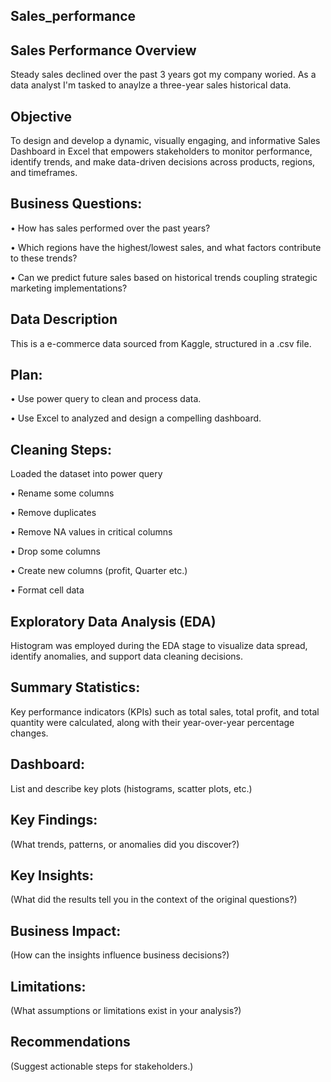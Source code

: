 ## Sales_performance

## Sales Performance Overview
Steady sales declined over the past 3 years got my company woried. As a data analyst I'm tasked to anaylze a three-year sales historical data. 

## Objective
To design and develop a dynamic, visually engaging, and informative Sales Dashboard in Excel that empowers stakeholders to monitor performance, identify trends, and make data-driven decisions across products, regions, and timeframes.

## Business Questions:
•	How has sales performed over the past years?

•	Which regions have the highest/lowest sales, and what factors contribute to these trends?

•	Can we predict future sales based on historical trends coupling strategic marketing implementations?
   
## Data Description
This is a e-commerce data  sourced from Kaggle, structured in a .csv file. 

## Plan: 
•	Use power query to clean and process data.

•	Use Excel to analyzed and design a compelling dashboard.

## Cleaning Steps: 
Loaded the dataset into power query

•	Rename some columns

•	Remove duplicates

•	Remove NA values in critical columns

•	Drop some columns

•	Create new columns (profit, Quarter etc.)

•	Format cell data

## Exploratory Data Analysis (EDA)
Histogram was employed during the EDA stage to visualize data spread, identify anomalies, and support data cleaning decisions. 

## Summary Statistics: 
Key performance indicators (KPIs) such as total sales, total profit, and total quantity were calculated, along with their year-over-year percentage changes.

## Dashboard:  
List and describe key plots (histograms, scatter plots, etc.)

## Key Findings:
(What trends, patterns, or anomalies did you discover?)

## Key Insights:
(What did the results tell you in the context of the original questions?)

## Business Impact:  
(How can the insights influence business decisions?)

## Limitations:  
(What assumptions or limitations exist in your analysis?)

## Recommendations




  
(Suggest actionable steps for stakeholders.)






